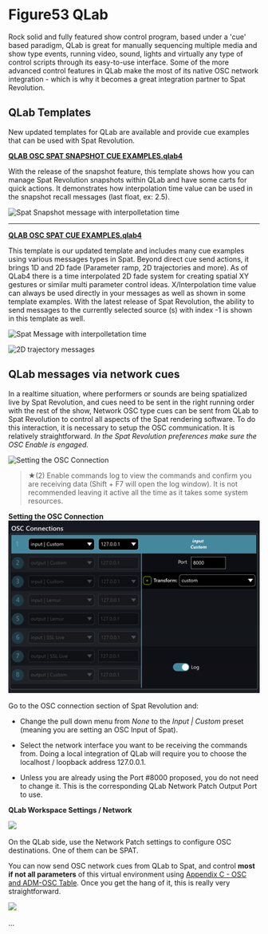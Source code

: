 # Figure53 QLab

Rock solid and fully featured show control program, based under a 'cue' based paradigm, QLab is great for manually sequencing multiple media and show type events, running video, sound, lights and virtually any type of control scripts through its easy-to-use interface. 
Some of the more advanced control features in QLab make the most of its native OSC network integration - which is why it becomes a great integration partner to Spat Revolution.

## QLab Templates

New updated templates for QLab are available and provide cue examples that can be used with Spat Revolution. 

**[QLAB OSC SPAT SNAPSHOT CUE EXAMPLES.qlab4](https://public.3.basecamp.com/p/q8UEvjgJeRQmecxxf8GVeZ7B)**

With the release of the snapshot feature, this template shows how you can manage Spat Revolution snapshots within QLab and have some carts for quick actions. 
It demonstrates how interpolation time value can be used in the snapshot recall messages (last float, ex: 2.5).

![Spat Snapshot message with interpolletation time](https://media.githubusercontent.com/media/FLUX-SE/doc_images/main/SpatR/ThirdParty/QLabSnapshotsInterpollation.png)

---

**[QLAB OSC SPAT CUE EXAMPLES.qlab4](https://public.3.basecamp.com/p/q8UEvjgJeRQmecxxf8GVeZ7B)**

This template is our updated template and includes many cue examples using various messages types in Spat. 
Beyond direct cue send actions, it brings 1D and 2D fade (Parameter ramp, 2D trajectories and more). 
As of QLab4 there is a time interpolated 2D fade system for creating spatial XY gestures or similar multi parameter control ideas. 
X/Interpolation time value can always be used directly in your messages as well as shown in some template examples. 
With the latest release of Spat Revolution, the ability to send messages to the currently selected source (s) with index -1 is shown in this template as well.

![Spat Message with interpolletation time](https://media.githubusercontent.com/media/FLUX-SE/doc_images/main/SpatR/ThirdParty/QLabMessageXTime.png)

![2D trajectory messages](https://media.githubusercontent.com/media/FLUX-SE/doc_images/main/SpatR/ThirdParty/QLab2DCueSelectedSource.png)


## QLab messages via network cues

In a realtime situation, where performers or sounds are being spatialized live by Spat Revolution, and cues need to be sent in the right running order with the rest of the show, Network OSC type cues can be sent from QLab to Spat Revolution to control all aspects of the Spat rendering software. 
To do this interaction, it is necessary to setup the OSC communication. It is relatively straightforward. 
_In the Spat Revolution preferences make sure the OSC Enable is engaged._

![Setting the OSC Connection](https://media.githubusercontent.com/media/FLUX-SE/doc_images/main/SpatR/Preference/OSCMain.png)

> ★(2) Enable commands log to view the commands and confirm you are receiving data (Shift + F7 will open the log window). It is not recommended leaving it active all the time as it takes some system resources. 

**Setting the OSC Connection**
![Setting the OSC Connection](https://raw.githubusercontent.com/FLUX-SE/doc_images/main/SpatR/Preference/OSCConnectionCustomLocalHost.png)

Go to the OSC connection section of Spat Revolution and:

* Change the pull down menu from *None* to the *Input | Custom* preset (meaning you are setting an OSC Input of Spat).

* Select the network interface you want to be receiving the commands from. Doing a local integration of QLab will require you to choose the localhost / loopback address 127.0.0.1.

* Unless you are already using the Port #8000 proposed, you do not need to change it. This is the corresponding QLab Network Patch Output Port to use.


**QLab Workspace Settings / Network**

![](https://media.githubusercontent.com/media/FLUX-SE/doc_images/main/SpatR/ThirdParty/QLabNetworkSettings.png)

On the QLab side, use the Network Patch settings to configure OSC destinations. 
One of them can be SPAT.

You can now send OSC network cues from QLab to Spat, and control **most if not all parameters** of this virtual environment using [Appendix C - OSC and ADM-OSC Table](Appendix_C_OSC_Table.md). 
Once you get the hang of it, this is really very straightforward. 

![](https://media.githubusercontent.com/media/FLUX-SE/doc_images/main/SpatR/ThirdParty/QLabTemplate.png)

...
